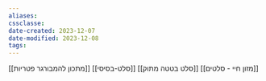 ```yaml
---
aliases: 
cssclasse: 
date-created: 2023-12-07
date-modified: 2023-12-08
tags: 
---
```


[[מתכון להמבורגר פטריות]]
[[סלט-בסיסי]]
[[סלט בטטה מתוק]]
[[מזון חיי - סלטים]]
